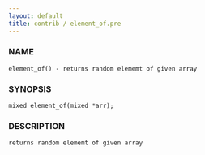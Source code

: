 ```yaml
---
layout: default
title: contrib / element_of.pre
---
```


### NAME

    element_of() - returns random elememt of given array

### SYNOPSIS

    mixed element_of(mixed *arr);

### DESCRIPTION

    returns random elememt of given array
